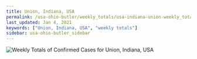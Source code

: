 ```yaml
---
title: Union, Indiana, USA
permalink: /usa-ohio-butler/weekly_totals/usa-indiana-union-weekly_totals.html
last_updated: Jan 4, 2021
keywords: ["Union, Indiana, USA", "weekly totals"]
sidebar: usa-ohio-butler_sidebar
---
```


![Weekly Totals of Confirmed Cases for Union, Indiana, USA](/covid_tracker/images/graphs/usa-indiana-union-weekly_totals_graph.png)
